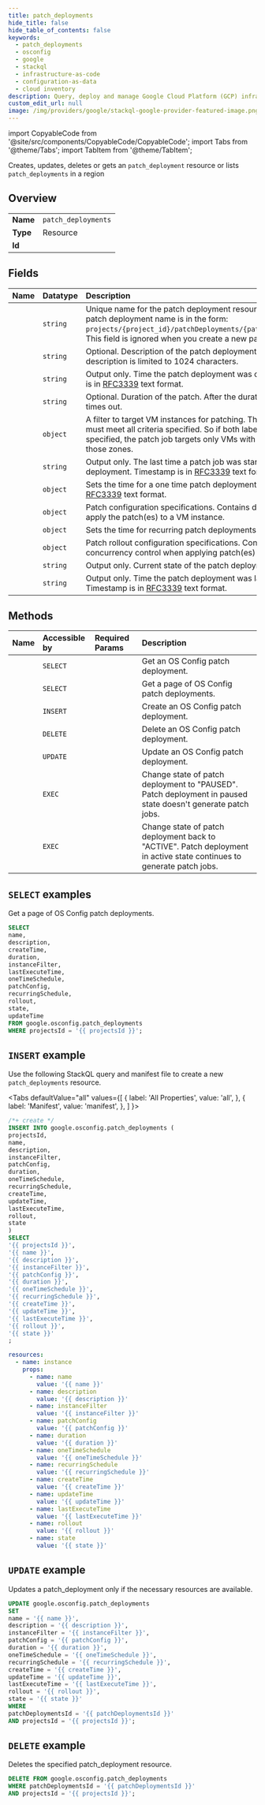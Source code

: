 ```yaml
---
title: patch_deployments
hide_title: false
hide_table_of_contents: false
keywords:
  - patch_deployments
  - osconfig
  - google
  - stackql
  - infrastructure-as-code
  - configuration-as-data
  - cloud inventory
description: Query, deploy and manage Google Cloud Platform (GCP) infrastructure and resources using SQL
custom_edit_url: null
image: /img/providers/google/stackql-google-provider-featured-image.png
---
```


import CopyableCode from '@site/src/components/CopyableCode/CopyableCode';
import Tabs from '@theme/Tabs';
import TabItem from '@theme/TabItem';

Creates, updates, deletes or gets an <code>patch_deployment</code> resource or lists <code>patch_deployments</code> in a region

## Overview
<table><tbody>
<tr><td><b>Name</b></td><td><code>patch_deployments</code></td></tr>
<tr><td><b>Type</b></td><td>Resource</td></tr>
<tr><td><b>Id</b></td><td><CopyableCode code="google.osconfig.patch_deployments" /></td></tr>
</tbody></table>

## Fields
| Name | Datatype | Description |
|:-----|:---------|:------------|
| <CopyableCode code="name" /> | `string` | Unique name for the patch deployment resource in a project. The patch deployment name is in the form: `projects/{project_id}/patchDeployments/{patch_deployment_id}`. This field is ignored when you create a new patch deployment. |
| <CopyableCode code="description" /> | `string` | Optional. Description of the patch deployment. Length of the description is limited to 1024 characters. |
| <CopyableCode code="createTime" /> | `string` | Output only. Time the patch deployment was created. Timestamp is in [RFC3339](https://www.ietf.org/rfc/rfc3339.txt) text format. |
| <CopyableCode code="duration" /> | `string` | Optional. Duration of the patch. After the duration ends, the patch times out. |
| <CopyableCode code="instanceFilter" /> | `object` | A filter to target VM instances for patching. The targeted VMs must meet all criteria specified. So if both labels and zones are specified, the patch job targets only VMs with those labels and in those zones. |
| <CopyableCode code="lastExecuteTime" /> | `string` | Output only. The last time a patch job was started by this deployment. Timestamp is in [RFC3339](https://www.ietf.org/rfc/rfc3339.txt) text format. |
| <CopyableCode code="oneTimeSchedule" /> | `object` | Sets the time for a one time patch deployment. Timestamp is in [RFC3339](https://www.ietf.org/rfc/rfc3339.txt) text format. |
| <CopyableCode code="patchConfig" /> | `object` | Patch configuration specifications. Contains details on how to apply the patch(es) to a VM instance. |
| <CopyableCode code="recurringSchedule" /> | `object` | Sets the time for recurring patch deployments. |
| <CopyableCode code="rollout" /> | `object` | Patch rollout configuration specifications. Contains details on the concurrency control when applying patch(es) to all targeted VMs. |
| <CopyableCode code="state" /> | `string` | Output only. Current state of the patch deployment. |
| <CopyableCode code="updateTime" /> | `string` | Output only. Time the patch deployment was last updated. Timestamp is in [RFC3339](https://www.ietf.org/rfc/rfc3339.txt) text format. |

## Methods
| Name | Accessible by | Required Params | Description |
|:-----|:--------------|:----------------|:------------|
| <CopyableCode code="get" /> | `SELECT` | <CopyableCode code="patchDeploymentsId, projectsId" /> | Get an OS Config patch deployment. |
| <CopyableCode code="list" /> | `SELECT` | <CopyableCode code="projectsId" /> | Get a page of OS Config patch deployments. |
| <CopyableCode code="create" /> | `INSERT` | <CopyableCode code="projectsId" /> | Create an OS Config patch deployment. |
| <CopyableCode code="delete" /> | `DELETE` | <CopyableCode code="patchDeploymentsId, projectsId" /> | Delete an OS Config patch deployment. |
| <CopyableCode code="patch" /> | `UPDATE` | <CopyableCode code="patchDeploymentsId, projectsId" /> | Update an OS Config patch deployment. |
| <CopyableCode code="pause" /> | `EXEC` | <CopyableCode code="patchDeploymentsId, projectsId" /> | Change state of patch deployment to "PAUSED". Patch deployment in paused state doesn't generate patch jobs. |
| <CopyableCode code="resume" /> | `EXEC` | <CopyableCode code="patchDeploymentsId, projectsId" /> | Change state of patch deployment back to "ACTIVE". Patch deployment in active state continues to generate patch jobs. |

## `SELECT` examples

Get a page of OS Config patch deployments.

```sql
SELECT
name,
description,
createTime,
duration,
instanceFilter,
lastExecuteTime,
oneTimeSchedule,
patchConfig,
recurringSchedule,
rollout,
state,
updateTime
FROM google.osconfig.patch_deployments
WHERE projectsId = '{{ projectsId }}'; 
```

## `INSERT` example

Use the following StackQL query and manifest file to create a new <code>patch_deployments</code> resource.

<Tabs
    defaultValue="all"
    values={[
        { label: 'All Properties', value: 'all', },
        { label: 'Manifest', value: 'manifest', },
    ]
}>
<TabItem value="all">

```sql
/*+ create */
INSERT INTO google.osconfig.patch_deployments (
projectsId,
name,
description,
instanceFilter,
patchConfig,
duration,
oneTimeSchedule,
recurringSchedule,
createTime,
updateTime,
lastExecuteTime,
rollout,
state
)
SELECT 
'{{ projectsId }}',
'{{ name }}',
'{{ description }}',
'{{ instanceFilter }}',
'{{ patchConfig }}',
'{{ duration }}',
'{{ oneTimeSchedule }}',
'{{ recurringSchedule }}',
'{{ createTime }}',
'{{ updateTime }}',
'{{ lastExecuteTime }}',
'{{ rollout }}',
'{{ state }}'
;
```
</TabItem>
<TabItem value="manifest">

```yaml
resources:
  - name: instance
    props:
      - name: name
        value: '{{ name }}'
      - name: description
        value: '{{ description }}'
      - name: instanceFilter
        value: '{{ instanceFilter }}'
      - name: patchConfig
        value: '{{ patchConfig }}'
      - name: duration
        value: '{{ duration }}'
      - name: oneTimeSchedule
        value: '{{ oneTimeSchedule }}'
      - name: recurringSchedule
        value: '{{ recurringSchedule }}'
      - name: createTime
        value: '{{ createTime }}'
      - name: updateTime
        value: '{{ updateTime }}'
      - name: lastExecuteTime
        value: '{{ lastExecuteTime }}'
      - name: rollout
        value: '{{ rollout }}'
      - name: state
        value: '{{ state }}'

```
</TabItem>
</Tabs>

## `UPDATE` example

Updates a patch_deployment only if the necessary resources are available.

```sql
UPDATE google.osconfig.patch_deployments
SET 
name = '{{ name }}',
description = '{{ description }}',
instanceFilter = '{{ instanceFilter }}',
patchConfig = '{{ patchConfig }}',
duration = '{{ duration }}',
oneTimeSchedule = '{{ oneTimeSchedule }}',
recurringSchedule = '{{ recurringSchedule }}',
createTime = '{{ createTime }}',
updateTime = '{{ updateTime }}',
lastExecuteTime = '{{ lastExecuteTime }}',
rollout = '{{ rollout }}',
state = '{{ state }}'
WHERE 
patchDeploymentsId = '{{ patchDeploymentsId }}'
AND projectsId = '{{ projectsId }}';
```

## `DELETE` example

Deletes the specified patch_deployment resource.

```sql
DELETE FROM google.osconfig.patch_deployments
WHERE patchDeploymentsId = '{{ patchDeploymentsId }}'
AND projectsId = '{{ projectsId }}';
```
